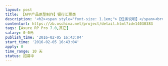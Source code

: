 ```yaml
---                
layout: post       
title: 【APP产品原型制作】银行汇票类           
description: '<h2><span style="font-size: 1.1em;">【任务说明】</span><br></h2><p>&nbsp; &nbsp; &nbsp;根据我方提供的需求规格说明书</p><p>&nbsp; &nbsp; &nbsp;制作银行承兑汇票交易类APP产品原型</p><h2><span style="color: rgb(0, 0, 0); font-size: 1.1em;">【业务需求】</span></h2><p><span style="color: rgb(0, 0, 0); font-size: 1.1em;">&nbsp; &nbsp; &nbsp; 1、票据交易（定价交易，竞标交易）</span></p><p><span style="color: rgb(0, 0, 0); font-size: 1.1em;">&nbsp; &nbsp; &nbsp; 2、票据理财<span style="font-size: 15.4px;">（贴现，理财）</span></span></p><p><span style="color: rgb(0, 0, 0); font-size: 1.1em;"><span style="font-size: 15.4px;">&nbsp; &nbsp; &nbsp; 具体细节，在您报名后，会有专人与您沟通，需求文档也会发给您，如没与您沟通，表示不太合适</span></span></p><h2><span style="color: rgb(0, 0, 0); font-size: 1.1em;">【人员要求】</span><br></h2><p>&nbsp; &nbsp; &nbsp; &nbsp;1、2年以上Axure使用经验</p><p>&nbsp; &nbsp; &nbsp; &nbsp;2、有丰富的移动端原型设计经验</p><p>&nbsp; &nbsp; &nbsp; &nbsp;3、对理财类，交易类产品有较深入理解</p><p>&nbsp; &nbsp; &nbsp; &nbsp;4、能周期性驻场，地点为广州</p><h2>【交付要求】</h2><p>&nbsp; &nbsp; &nbsp; &nbsp;1、完整<span style="color: rgb(51, 51, 51); font-size: 14px;">Axure .rp文件</span></p><p><span style="color: rgb(51, 51, 51); font-size: 14px;">&nbsp; &nbsp; &nbsp; &nbsp;2、能准确的表达我方的业务</span></p><h2>【支付方式】</h2><p>&nbsp; &nbsp; &nbsp; &nbsp; 有意者请竞价，具体细节待商议，完成后一次性支付</p><p><br></p><p><br></p><h2><br></h2>'     
contenturl: https://zb.oschina.net/project/detail.html?id=14030383      
tags: [Axure RP Pro 7.0,其它]            
salary: 0-0元          
publish_time: '2016-02-05 16:43:04'         
start_time: '2016-02-05 16:43:04'           
apply: 0                   
time_range: 10 天              
status: 招募中                  
---                 
```

